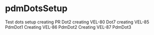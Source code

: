 # pdmDotsSetup
Test dots setup
creating PR Dot2
creating VEL-80 Dot7
creating VEL-85 PdmDot1
Creating VEL-86 PdmDot2
Creating VEL-87 PdmDot3
